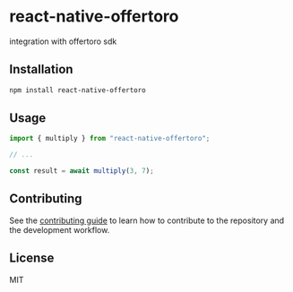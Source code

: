 # react-native-offertoro

integration with offertoro sdk

## Installation

```sh
npm install react-native-offertoro
```

## Usage

```js
import { multiply } from "react-native-offertoro";

// ...

const result = await multiply(3, 7);
```

## Contributing

See the [contributing guide](CONTRIBUTING.md) to learn how to contribute to the repository and the development workflow.

## License

MIT
